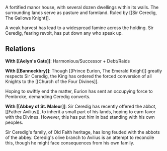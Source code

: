 A fortified manor house, with several dozen dwellings within its walls. The surrounding lands serve as pasture and farmland. Ruled by [[Sir Ceredig, The Gallows Knight]].

A weak harvest has lead to a widespread famine across the holding. Sir Ceredig, fearing revolt, has put down any who speak up.

## Relations
**With [[Aelyn's Gate]]**: Harmonious/Successor  + Debt/Raids

**With [[Bannockbry]]**: Though [[Prince Eurion, The Emerald Knight]] greatly respects Sir Ceredig, the King has ordered the forced conversion of all Knights to the [[Church of the Four Divines]]. 

Hoping to swiftly end the matter, Eurion has sent an occupying force to Pembroke, demanding Ceredig converts.

**With [[Abbey of St. Maleor]]**: Sir Ceredig has recently offered the abbot, [[Father Avilius]], to inherit a small part of his lands, hoping to earn favor with the Divines. However, this has put him in bad standing with his own peoples.

Sir Ceredig's family, of Old Faith heritage, has long feuded with the abbots of the abbey. Ceredig's olive branch to Avilius is an attempt to reconcile this, though he might face consequences from his own family.